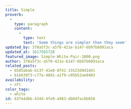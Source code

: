 ```yaml
---
title: Simple
proverb:
  -
    type: paragraph
    content:
      -
        type: text
        text: 'Some things are simpler than they seem'
updated_by: 378a5f3c-a5f0-421e-b147-6b97b6091aca
updated_at: 1617565728
featured_image: Simple-White-Pair-1000.png
author: 378a5f3c-a5f0-421e-b147-6b97b6091aca
related_posts:
  - 6505abab-b13f-41e0-8f41-15523d9d1d41
  - 61b639f3-c77a-4881-a1f9-c05b52ae0403
availability:
  - nft
color_tags:
  - white
id: 637e4dbb-434d-4fe9-a983-db04fac8b658
---
```

